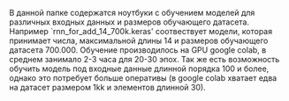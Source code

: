 В данной папке содержатся ноутбуки с обучением моделей для различных входных данных и размеров обучающего датасета. Например `rnn_for_add_14_700k.keras' соотвествует модели, которая принимает числа, максимальной длины 14 и размеров обучающего датасета 700.000. Обучение производилось на GPU google colab, в среднем занимало 2-3 часа для 20-30 эпох. Так же есть возможность обучить модель под входные данные длинной порядка 100 и более, однако это потребует больше оперативы (в google colab хватает едва на датасет размером 1kk и элементов длинной 30). 
